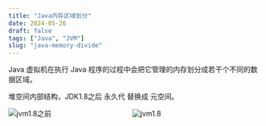 ```yaml
---
title: "Java内存区域划分"
date: 2024-05-26
draft: false
tags: ["Java", "JVM"]
slug: "java-memory-divide"
---
```


Java 虚拟机在执行 Java 程序的过程中会把它管理的内存划分成若干个不同的数据区域。

堆空间内部结构，JDK1.8之后 永久代 替换成 元空间。
<div style="width: 48%;display: inline-block">
    <img src="/iblog/posts/annex/images/essays/jvm1.8之前.png" alt="jvm1.8之前">
</div>
<div style="width: 48%;display: inline-block">
    <img src="/iblog/posts/annex/images/essays/jvm1.8.png" alt="jvm1.8">
</div>



